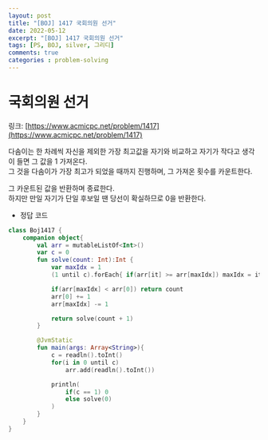 ```yaml
---
layout: post
title: "[BOJ] 1417 국회의원 선거"
date: 2022-05-12
excerpt: "[BOJ] 1417 국회의원 선거"
tags: [PS, BOJ, silver, 그리디]
comments: true
categories : problem-solving
---
```


# 국회의원 선거

링크: [https://www.acmicpc.net/problem/1417](https://www.acmicpc.net/problem/1417)

다솜이는 한 차례씩 자신을 제외한 가장 최고값을 자기와 비교하고 자기가 작다고 생각이 들면 그 값을 1 가져온다.    
그 것을 다솜이가 가장 최고가 되었을 때까지 진행하며, 그 가져온 횟수를 카운트한다.    

그 카운트된 값을 반환하며 종료한다.    
하지만 만일 자기가 단일 후보일 땐 당선이 확실하므로 0을 반환한다.

- 정답 코드
```kotlin
class Boj1417 {
    companion object{
        val arr = mutableListOf<Int>()
        var c = 0
        fun solve(count: Int):Int {
            var maxIdx = 1
            (1 until c).forEach{ if(arr[it] >= arr[maxIdx]) maxIdx = it }

            if(arr[maxIdx] < arr[0]) return count
            arr[0] += 1
            arr[maxIdx] -= 1

            return solve(count + 1)
        }

        @JvmStatic
        fun main(args: Array<String>){
            c = readln().toInt()
            for(i in 0 until c)
                arr.add(readln().toInt())

            println(
                if(c == 1) 0
                else solve(0)
            )
        }
    }
}
```